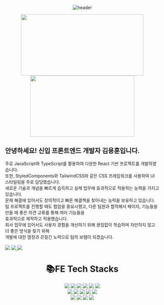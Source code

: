 

<div align=center>
  
![header](https://capsule-render.vercel.app/api?type=waving&height=250&color=gradient&text=KKKHun2😎&fontAlign=65)
</div>

<div align=center>
<a href="https://github.com/anuraghazra/github-readme-stats">
  <img height=200 width=400 align="center" src="https://github-readme-stats.vercel.app/api?username=KKKHun2" />
</a>
<a href="https://github.com/anuraghazra/convoychat">
  <img height=200 width=340 align="center" src="https://github-readme-stats.vercel.app/api/top-langs?username=KKKHun2&layout=compact&langs_count=10&card_width=320" />
</a>

</div>



<h2>안녕하세요! 신입 프론트엔드 개발자 김용훈입니다.</h2>
주로 JavaScript와 TypeScript를 활용하여 다양한 React 기반 프로젝트를 개발하였습니다. <br />
또한, StyledComponents와 TailwindCSS와 같은 CSS 프레임워크를 사용하여 UI 스타일링을 주로 담당했습니다. <br />
새로운 기술과 개념을 빠르게 습득하고 실제 업무에 효과적으로 적용하는 능력을 가지고 있습니다. <br />
문제 해결에 있어서도 창의적이고 빠른 해결책을 찾아내는 능력을 보유하고 있습니다. <br />
팀 프로젝트를 진행할 때도 협업을 중요시했고, 다른 팀원과 합작해서 페이지, 기능들을 만들 때 좋은 의견 교류를 통해 여러 기능들을 <br />
효과적으로 제작하고 적용했습니다.<br />
회사 업무에 있어서도 사용자 경험을 개선하기 위해 끊임없이 학습하며 자만하지 않고 더 좋은 방식을 찾기 위해  <br /> 
개발에 대한 열정과 끈질긴 노력으로 팀의 보탬이 되겠습니다.
<div>
  <br />
  <a href="mailto:1224kim2son@gmail.com"><img src="https://img.shields.io/badge/GMail-EA4335?style=for-the-badge&logo=gmail&logoColor=white"></a> 
  <a href="mailto:1224kim2son@naver.com"><img src="https://img.shields.io/badge/Naver%20Mail-03C75A?style=for-the-badge&logo=Naver&logoColor=white"> </a> 
  <a href=""><img src="https://img.shields.io/badge/Notion%20Profile-000000?style=for-the-badge&logo=Notion&logoColor=#000000"> </a> 

</div>
<div align=center><h1>📚FE Tech Stacks</h1></div>

<div align=center>
<img src="https://img.shields.io/badge/HTML-E34F26?style=for-the-badge&logo=html5&logoColor=white">
<img src="https://img.shields.io/badge/CSS-1572B6?style=for-the-badge&logo=css3&logoColor=white">
<img src="https://img.shields.io/badge/React-61DAFB?style=for-the-badge&logo=React&logoColor=white">
<img src="https://img.shields.io/badge/Recoil-61DAFB?style=for-the-badge&logo=Recoil&logoColor=white">
<img src="https://img.shields.io/badge/Reactquery-FF4154?style=for-the-badge&logo=reactquery&logoColor=white">
<img src="https://img.shields.io/badge/ReactRouter-CA4245?style=for-the-badge&logo=ReactRouter&logoColor=white">
  <br />
  <img src="https://img.shields.io/badge/JavaScript-FFE400?style=for-the-badge&logo=JavaScript&logoColor=white">
<img src="https://img.shields.io/badge/TypeScript-273c75?style=for-the-badge&logo=TypeScript&logoColor=white">
<img src="https://img.shields.io/badge/Next.JS-000000?style=for-the-badge&logo=nextdotjs&logoColor=white">
<img src="https://img.shields.io/badge/TailwindCSS-06B6D4?style=for-the-badge&logo=TailwindCSS&logoColor=white">
<img src="https://img.shields.io/badge/styledcomponents-DB7093?style=for-the-badge&logo=styledcomponents&logoColor=white">
<br />
<img src="https://img.shields.io/badge/Axios-5A29E4?style=for-the-badge&logo=axios&logoColor=white">
<img src="https://img.shields.io/badge/ESLint-4B32C3?style=for-the-badge&logo=ESLint&logoColor=white">
<img src="https://img.shields.io/badge/Prettier-F7B93E?style=for-the-badge&logo=Prettier&logoColor=white">
<img src="https://img.shields.io/badge/Vercel-000000?style=for-the-badge&logo=Vercel&logoColor=white">
